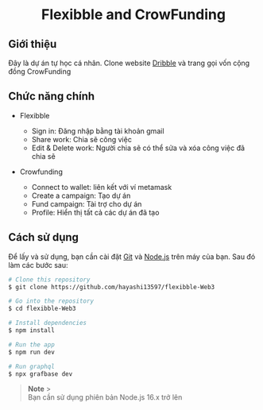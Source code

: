 <h1 align="center">Flexibble and CrowFunding</h1>

## Giới thiệu

Đây là dự án tự học cá nhân. Clone website [Dribble](https://dribbble.com/) và trang gọi vốn cộng đồng CrowFunding

## Chức năng chính

- Flexibble

  - Sign in: Đăng nhập bằng tài khoản gmail
  - Share work: Chia sẽ công việc
  - Edit & Delete work: Người chia sẽ có thể sửa và xóa công việc đã chia sẽ

- Crowfunding
  - Connect to wallet: liên kết với ví metamask
  - Create a campaign: Tạo dự án
  - Fund campaign: Tài trợ cho dự án
  - Profile: Hiển thị tất cả các dự án đã tạo

## Cách sử dụng

Để lấy và sử dụng, bạn cần cài đặt [Git](https://git-scm.com) và [Node.js](https://nodejs.org/en/download/) trên máy của bạn. Sau đó làm các bước sau:

```bash
# Clone this repository
$ git clone https://github.com/hayashi13597/flexibble-Web3

# Go into the repository
$ cd flexibble-Web3

# Install dependencies
$ npm install

# Run the app
$ npm run dev

# Run graphql
$ npx grafbase dev
```

> **Note** > <br> Bạn cần sử dụng phiên bản Node.js 16.x trở lên
